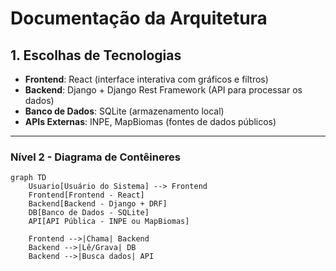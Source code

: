 # Documentação da Arquitetura

## 1. Escolhas de Tecnologias

- **Frontend**: React (interface interativa com gráficos e filtros)
- **Backend**: Django + Django Rest Framework (API para processar os dados)
- **Banco de Dados**: SQLite (armazenamento local)
- **APIs Externas**: INPE, MapBiomas (fontes de dados públicos)

---

### Nível 2 - Diagrama de Contêineres

```mermaid
graph TD
    Usuario[Usuário do Sistema] --> Frontend
    Frontend[Frontend - React]
    Backend[Backend - Django + DRF]
    DB[Banco de Dados - SQLite]
    API[API Pública - INPE ou MapBiomas]

    Frontend -->|Chama| Backend
    Backend -->|Lê/Grava| DB
    Backend -->|Busca dados| API


